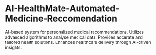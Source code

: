 # AI-HealthMate-Automated-Medicine-Reccomendation
AI-based system for personalized medical recommendations.
Utilizes advanced algorithms to analyse medical data.
Provides accurate and tailored health solutions.
Enhances healthcare delivery through AI-driven insights.
